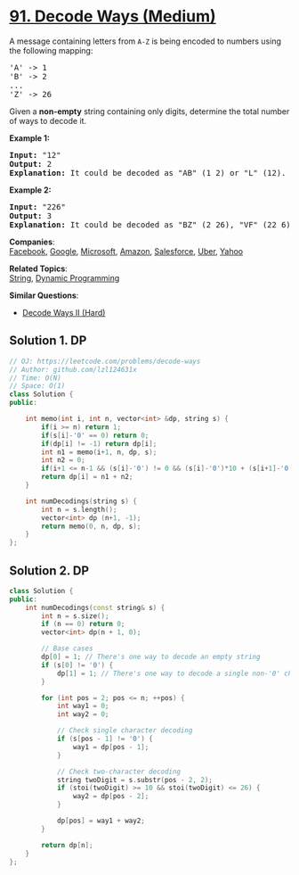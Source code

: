 # [91. Decode Ways (Medium)](https://leetcode.com/problems/decode-ways/)

<p>A message containing letters from <code>A-Z</code> is being encoded to numbers using the following mapping:</p>

<pre>'A' -&gt; 1
'B' -&gt; 2
...
'Z' -&gt; 26
</pre>

<p>Given a <strong>non-empty</strong> string containing only digits, determine the total number of ways to decode it.</p>

<p><strong>Example 1:</strong></p>

<pre><strong>Input:</strong> "12"
<strong>Output:</strong> 2
<strong>Explanation:</strong>&nbsp;It could be decoded as "AB" (1 2) or "L" (12).
</pre>

<p><strong>Example 2:</strong></p>

<pre><strong>Input:</strong> "226"
<strong>Output:</strong> 3
<strong>Explanation:</strong>&nbsp;It could be decoded as "BZ" (2 26), "VF" (22 6), or "BBF" (2 2 6).</pre>


**Companies**:  
[Facebook](https://leetcode.com/company/facebook), [Google](https://leetcode.com/company/google), [Microsoft](https://leetcode.com/company/microsoft), [Amazon](https://leetcode.com/company/amazon), [Salesforce](https://leetcode.com/company/salesforce), [Uber](https://leetcode.com/company/uber), [Yahoo](https://leetcode.com/company/yahoo)

**Related Topics**:  
[String](https://leetcode.com/tag/string/), [Dynamic Programming](https://leetcode.com/tag/dynamic-programming/)

**Similar Questions**:
* [Decode Ways II (Hard)](https://leetcode.com/problems/decode-ways-ii/)


## Solution 1. DP
```cpp
// OJ: https://leetcode.com/problems/decode-ways
// Author: github.com/lzl124631x
// Time: O(N)
// Space: O(1)
class Solution {
public:

    int memo(int i, int n, vector<int> &dp, string s) {
        if(i >= n) return 1;
        if(s[i]-'0' == 0) return 0;
        if(dp[i] != -1) return dp[i];
        int n1 = memo(i+1, n, dp, s);
        int n2 = 0;
        if(i+1 <= n-1 && (s[i]-'0') != 0 && (s[i]-'0')*10 + (s[i+1]-'0') <= 26) n2 = memo(i+2, n, dp, s);
        return dp[i] = n1 + n2; 
    }

    int numDecodings(string s) {
        int n = s.length();
        vector<int> dp (n+1, -1);
        return memo(0, n, dp, s);
    }
};
```


## Solution 2. DP

```cpp
class Solution {
public:
    int numDecodings(const string& s) {
        int n = s.size();
        if (n == 0) return 0;
        vector<int> dp(n + 1, 0);

        // Base cases
        dp[0] = 1; // There's one way to decode an empty string
        if (s[0] != '0') {
            dp[1] = 1; // There's one way to decode a single non-'0' character
        }

        for (int pos = 2; pos <= n; ++pos) {
            int way1 = 0;
            int way2 = 0;

            // Check single character decoding
            if (s[pos - 1] != '0') {
                way1 = dp[pos - 1];
            }

            // Check two-character decoding
            string twoDigit = s.substr(pos - 2, 2);
            if (stoi(twoDigit) >= 10 && stoi(twoDigit) <= 26) {
                way2 = dp[pos - 2];
            }

            dp[pos] = way1 + way2;
        }

        return dp[n];
    }
};

```
